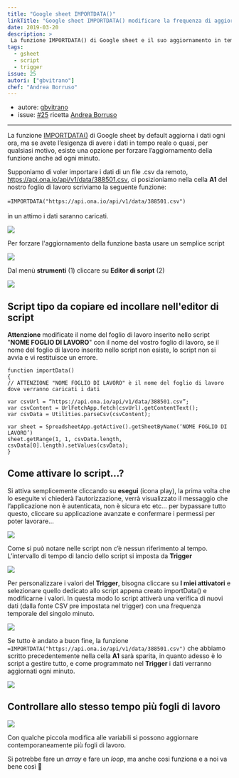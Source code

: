 ```yaml
---
title: "Google sheet IMPORTDATA()"
linkTitle: "Google sheet IMPORTDATA() modificare la frequenza di aggiornamento"
date: 2019-03-20
description: >
 La funzione IMPORTDATA() di Google sheet e il suo aggiornamento in tempo reale.
tags:
  - gsheet
  - script
  - trigger
issue: 25
autori: ["gbvitrano"]
chef: "Andrea Borruso"
---
```


* autore: [gbvitrano](https://twitter.com/gbvitrano)
* issue: [#25](https://github.com/opendatasicilia/tansignari/issues/25) ricetta [Andrea Borruso](https://twitter.com/aborruso?lang=it)

---

La funzione [IMPORTDATA()](https://support.google.com/docs/answer/3093335?hl=en) di Google sheet by default aggiorna i dati ogni ora, ma se avete l’esigenza di avere i dati in tempo reale o quasi, per qualsiasi motivo, esiste una opzione per forzare l’aggiornamento della funzione anche ad ogni minuto.

Supponiamo di voler importare i dati di un file .csv da remoto, https://api.ona.io/api/v1/data/388501.csv, ci posizioniamo nella  cella **A1** del nostro foglio di lavoro scriviamo la seguente funzione:<br><br>
```=IMPORTDATA("https://api.ona.io/api/v1/data/388501.csv")``` <br><br>
in un attimo i dati saranno caricati.

![](/img/google/google_sheet2.png)

Per forzare l'aggiornamento della funzione basta usare un semplice script

![](/img/google/google_sheet3.png)

Dal menù **strumenti** (1) cliccare su **Editor di script** (2)

![](/img/google/google_sheet7.png)

## Script tipo da copiare ed incollare nell'editor di script <br>
**Attenzione** modificate il nome del foglio di lavoro inserito nello script "**NOME FOGLIO DI LAVORO**" con il nome del vostro foglio di lavoro, se il nome del foglio di lavoro inserito nello script non esiste, lo script non si avvia e vi restituisce un errore.

```
function importData()
{
// ATTENZIONE "NOME FOGLIO DI LAVORO" è il nome del foglio di lavoro dove verranno caricati i dati

var csvUrl = “https://api.ona.io/api/v1/data/388501.csv”;
var csvContent = UrlFetchApp.fetch(csvUrl).getContentText();
var csvData = Utilities.parseCsv(csvContent);

var sheet = SpreadsheetApp.getActive().getSheetByName(‘NOME FOGLIO DI LAVORO’)
sheet.getRange(1, 1, csvData.length, csvData[0].length).setValues(csvData);
}
```
## Come attivare lo script…?
Si attiva semplicemente cliccando su **esegui** (icona play), la prima volta che lo eseguite vi chiederà l’autorizzazione, verrà visualizzato il messaggio che l’applicazione non è autenticata, non è sicura etc etc… per bypassare tutto questo, cliccare su applicazione avanzate e confermare i permessi per poter lavorare…

![](/img/google/google_sheet13.png)

Come si può notare nelle script non c’è nessun riferimento al tempo. L’intervallo di tempo di lancio dello script si imposta da **Trigger**

![](/img/google/google_sheet5.png)

Per personalizzare i valori del **Trigger**, bisogna cliccare su **I miei attivatori** e selezionare quello dedicato allo script appena creato importData() e modificarne i valori. In questa modo lo script attiverà una verifica di nuovi dati (dalla fonte CSV pre impostata nel trigger) con una frequenza temporale del singolo minuto.

![](/img/google/google_sheet8.png)

Se tutto è andato a buon fine, la funzione ```=IMPORTDATA("https://api.ona.io/api/v1/data/388501.csv")``` che abbiamo scritto precedentemente nella cella **A1** sarà sparita, in quanto adesso è lo script a gestire tutto, e come programmato nel **Trigger** i dati verranno aggiornati ogni minuto.

![](/img/google/google_sheet9.png)

## Controllare allo stesso tempo più fogli di lavoro

![](/img/google/google_sheet11.png)

Con qualche piccola modifica alle variabili si possono aggiornare contemporaneamente più fogli di lavoro.

Si potrebbe fare un *array* e fare un *loop*, ma anche cosi funziona e a noi va bene così 🙂

